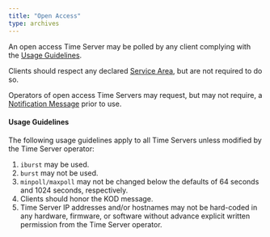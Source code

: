 ```yaml
---
title: "Open Access"
type: archives
---
```


An open access Time Server may be polled by any client complying with the [Usage Guidelines](#usage-guidelines).

Clients should respect any declared [Service Area](/support/servers/servicearea), but are not required to do so.

Operators of open access Time Servers may request, but may not require, a [Notification Message](/support/servers/notificationmessage) prior to use.

#### Usage Guidelines

 The following usage guidelines apply to all Time Servers unless modified by the Time Server operator:

1. `iburst` may be used.
2. `burst` may not be used.
3. `minpoll/maxpoll` may not be changed below the defaults of 64 seconds and 1024 seconds, respectively.
4. Clients should honor the KOD message.
5. Time Server IP addresses and/or hostnames may not be hard-coded in any hardware, firmware, or software without advance explicit written permission from the Time Server operator.